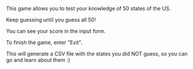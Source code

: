 This game allows you to test your knowledge of 50 states of the US.

Keep guessing until you guess all 50!

You can see your score in the input form.

To finish the game, enter "Exit".

This will generate a CSV file with the states you did NOT guess, so you can go and learn about them :)
